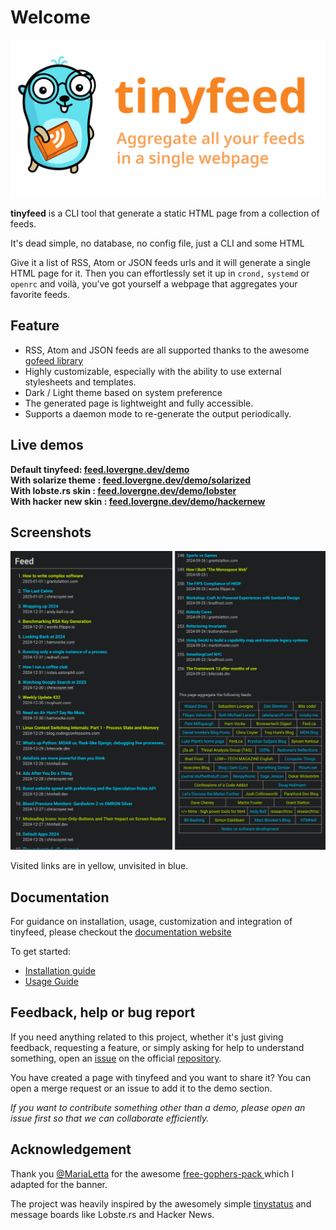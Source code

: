 # Welcome 

![banner](docs/img/banner.svg)

**tinyfeed** is a CLI tool that generate a static HTML page from a collection of feeds.

It's dead simple, no database, no config file, just a CLI and some HTML 

Give it a list of RSS, Atom or JSON feeds urls and it will generate a single HTML page for it. Then you can effortlessly set it up in `crond,` `systemd` or `openrc` and voilà, you’ve got yourself a webpage that aggregates your favorite feeds.


## Feature

- RSS, Atom and JSON feeds are all supported thanks to the awesome 
[gofeed library](https://github.com/mmcdole/gofeed)
- Highly customizable, especially with the ability to use external stylesheets and templates.
- Dark / Light theme based on system preference
- The generated page is lightweight and fully accessible.
- Supports a daemon mode to re-generate the output periodically.


## Live demos

**Default tinyfeed: [feed.lovergne.dev/demo](https://feed.lovergne.dev//demo)**  
**With solarize theme : [feed.lovergne.dev/demo/solarized](https://feed.lovergne.dev//demo/solarized.html)**  
**With lobste.rs skin : [feed.lovergne.dev/demo/lobster](https://feed.lovergne.dev//demo/lobster.html)**  
**With hacker new skin : [feed.lovergne.dev/demo/hackernew](https://feed.lovergne.dev//demo/hackernews.html)**  


## Screenshots

![screenshots of feed.lovergne.dev](docs/img/screenshots.png)

Visited links are in yellow, unvisited in blue. 


## Documentation

For guidance on installation, usage, customization and integration of tinyfeed, please checkout the [documentation website](https://feed.lovergne.dev/)

To get started:

- [Installation guide](https://feed.lovergne.dev/installation/)
- [Usage Guide](https://feed.lovergne.dev/installation/)


## Feedback, help or bug report

If you need anything related to this project, whether it's just giving feedback, requesting a feature, or simply asking for help to understand something, open an [issue](https://github.com/TheBigRoomXXL/tinyfeed/issues) on the official [repository](https://github.com/TheBigRoomXXL/tinyfeed/).

You have created a page with tinyfeed and you want to share it? You can open a merge request or an issue to add it to the demo section.

*If you want to contribute something other than a demo, please open an issue first so that we can collaborate efficiently.*


## Acknowledgement

Thank you [@MariaLetta](https://github.com/MariaLetta) for the awesome [free-gophers-pack ](https://github.com/MariaLetta/free-gophers-pack) which I adapted for the banner.

The project was heavily inspired by the awesomely simple [tinystatus](https://github.com/bderenzo/tinystatus) and message boards like Lobste.rs and Hacker News.
